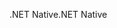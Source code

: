 <span data-ttu-id="62d32-101">.NET Native</span><span class="sxs-lookup"><span data-stu-id="62d32-101">.NET Native</span></span>